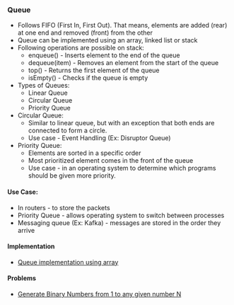 ### Queue
* Follows FIFO (First In, First Out). That means, elements are added (rear) at one end and removed (front) from the other
* Queue can be implemented using an array, linked list or stack
* Following operations are possible on stack:
    * enqueue() - Inserts element to the end of the queue
    * dequeue(item) - Removes an element from the start of the queue
    * top() - Returns the first element of the queue
    * isEmpty() - Checks if the queue is empty
* Types of Queues:
  * Linear Queue
  * Circular Queue
  * Priority Queue
* Circular Queue:
  * Similar to linear queue, but with an exception that both ends are connected to form a circle.
  * Use case - Event Handling (Ex: Disruptor Queue)
* Priority Queue:
  * Elements are sorted in a specific order
  * Most prioritized element comes in the front of the queue
  * Use case - in an operating system to determine which programs should be given more priority.

#### Use Case:
* In routers - to store the packets 
* Priority Queue - allows operating system to switch between processes
* Messaging queue (Ex: Kafka) - messages are stored in the order they arrive

#### Implementation
* [Queue implementation using array](QueueImplUsingArray.java)

#### Problems
* [Generate Binary Numbers from 1 to any given number N](GenerateBinaryNumbers.java)